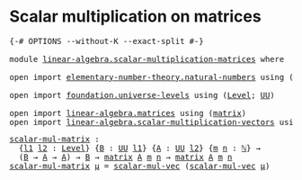 # Scalar multiplication on matrices

<pre class="Agda"><a id="46" class="Symbol">{-#</a> <a id="50" class="Keyword">OPTIONS</a> <a id="58" class="Pragma">--without-K</a> <a id="70" class="Pragma">--exact-split</a> <a id="84" class="Symbol">#-}</a>

<a id="89" class="Keyword">module</a> <a id="96" href="linear-algebra.scalar-multiplication-matrices.html" class="Module">linear-algebra.scalar-multiplication-matrices</a> <a id="142" class="Keyword">where</a>

<a id="149" class="Keyword">open</a> <a id="154" class="Keyword">import</a> <a id="161" href="elementary-number-theory.natural-numbers.html" class="Module">elementary-number-theory.natural-numbers</a> <a id="202" class="Keyword">using</a> <a id="208" class="Symbol">(</a><a id="209" href="elementary-number-theory.natural-numbers.html#1530" class="Datatype">ℕ</a><a id="210" class="Symbol">)</a>

<a id="213" class="Keyword">open</a> <a id="218" class="Keyword">import</a> <a id="225" href="foundation.universe-levels.html" class="Module">foundation.universe-levels</a> <a id="252" class="Keyword">using</a> <a id="258" class="Symbol">(</a><a id="259" href="Agda.Primitive.html#597" class="Postulate">Level</a><a id="264" class="Symbol">;</a> <a id="266" href="foundation-core.universe-levels.html#235" class="Primitive">UU</a><a id="268" class="Symbol">)</a>

<a id="271" class="Keyword">open</a> <a id="276" class="Keyword">import</a> <a id="283" href="linear-algebra.matrices.html" class="Module">linear-algebra.matrices</a> <a id="307" class="Keyword">using</a> <a id="313" class="Symbol">(</a><a id="314" href="linear-algebra.matrices.html#839" class="Function">matrix</a><a id="320" class="Symbol">)</a>
<a id="322" class="Keyword">open</a> <a id="327" class="Keyword">import</a> <a id="334" href="linear-algebra.scalar-multiplication-vectors.html" class="Module">linear-algebra.scalar-multiplication-vectors</a> <a id="379" class="Keyword">using</a> <a id="385" class="Symbol">(</a><a id="386" href="linear-algebra.scalar-multiplication-vectors.html#527" class="Function">scalar-mul-vec</a><a id="400" class="Symbol">)</a>
</pre>
<pre class="Agda"><a id="scalar-mul-matrix"></a><a id="415" href="linear-algebra.scalar-multiplication-matrices.html#415" class="Function">scalar-mul-matrix</a> <a id="433" class="Symbol">:</a>
  <a id="437" class="Symbol">{</a><a id="438" href="linear-algebra.scalar-multiplication-matrices.html#438" class="Bound">l1</a> <a id="441" href="linear-algebra.scalar-multiplication-matrices.html#441" class="Bound">l2</a> <a id="444" class="Symbol">:</a> <a id="446" href="Agda.Primitive.html#597" class="Postulate">Level</a><a id="451" class="Symbol">}</a> <a id="453" class="Symbol">{</a><a id="454" href="linear-algebra.scalar-multiplication-matrices.html#454" class="Bound">B</a> <a id="456" class="Symbol">:</a> <a id="458" href="foundation-core.universe-levels.html#235" class="Primitive">UU</a> <a id="461" href="linear-algebra.scalar-multiplication-matrices.html#438" class="Bound">l1</a><a id="463" class="Symbol">}</a> <a id="465" class="Symbol">{</a><a id="466" href="linear-algebra.scalar-multiplication-matrices.html#466" class="Bound">A</a> <a id="468" class="Symbol">:</a> <a id="470" href="foundation-core.universe-levels.html#235" class="Primitive">UU</a> <a id="473" href="linear-algebra.scalar-multiplication-matrices.html#441" class="Bound">l2</a><a id="475" class="Symbol">}</a> <a id="477" class="Symbol">{</a><a id="478" href="linear-algebra.scalar-multiplication-matrices.html#478" class="Bound">m</a> <a id="480" href="linear-algebra.scalar-multiplication-matrices.html#480" class="Bound">n</a> <a id="482" class="Symbol">:</a> <a id="484" href="elementary-number-theory.natural-numbers.html#1530" class="Datatype">ℕ</a><a id="485" class="Symbol">}</a> <a id="487" class="Symbol">→</a>
  <a id="491" class="Symbol">(</a><a id="492" href="linear-algebra.scalar-multiplication-matrices.html#454" class="Bound">B</a> <a id="494" class="Symbol">→</a> <a id="496" href="linear-algebra.scalar-multiplication-matrices.html#466" class="Bound">A</a> <a id="498" class="Symbol">→</a> <a id="500" href="linear-algebra.scalar-multiplication-matrices.html#466" class="Bound">A</a><a id="501" class="Symbol">)</a> <a id="503" class="Symbol">→</a> <a id="505" href="linear-algebra.scalar-multiplication-matrices.html#454" class="Bound">B</a> <a id="507" class="Symbol">→</a> <a id="509" href="linear-algebra.matrices.html#839" class="Function">matrix</a> <a id="516" href="linear-algebra.scalar-multiplication-matrices.html#466" class="Bound">A</a> <a id="518" href="linear-algebra.scalar-multiplication-matrices.html#478" class="Bound">m</a> <a id="520" href="linear-algebra.scalar-multiplication-matrices.html#480" class="Bound">n</a> <a id="522" class="Symbol">→</a> <a id="524" href="linear-algebra.matrices.html#839" class="Function">matrix</a> <a id="531" href="linear-algebra.scalar-multiplication-matrices.html#466" class="Bound">A</a> <a id="533" href="linear-algebra.scalar-multiplication-matrices.html#478" class="Bound">m</a> <a id="535" href="linear-algebra.scalar-multiplication-matrices.html#480" class="Bound">n</a>
<a id="537" href="linear-algebra.scalar-multiplication-matrices.html#415" class="Function">scalar-mul-matrix</a> <a id="555" href="linear-algebra.scalar-multiplication-matrices.html#555" class="Bound">μ</a> <a id="557" class="Symbol">=</a> <a id="559" href="linear-algebra.scalar-multiplication-vectors.html#527" class="Function">scalar-mul-vec</a> <a id="574" class="Symbol">(</a><a id="575" href="linear-algebra.scalar-multiplication-vectors.html#527" class="Function">scalar-mul-vec</a> <a id="590" href="linear-algebra.scalar-multiplication-matrices.html#555" class="Bound">μ</a><a id="591" class="Symbol">)</a>
</pre>